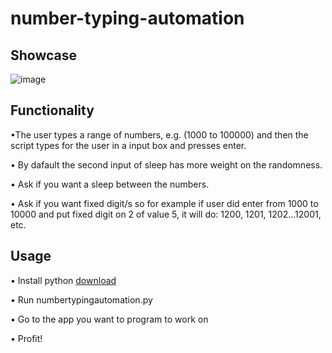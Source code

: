 # number-typing-automation

Showcase
--------------------------------------------------------------------------------------------

![image](https://github.com/user-attachments/assets/d6586aad-a58f-4f37-8bec-9ae6c0ce7686)



Functionality    
--------------------------------------------------------------------------------------------

•The user types a range of numbers, e.g. (1000 to 100000) and then the script types for the user in a input box and presses enter.

• By dafault the second input of sleep has more weight on the randomness.

• Ask if you want a sleep between the numbers.

• Ask if you want fixed digit/s so for example if user did enter from 1000 to 10000 and put fixed digit on 2 of value 5, it will do: 1200, 1201, 1202...12001, etc.



Usage
--------------------------------------------------------------------------------------------
• Install python [download](https://www.python.org/downloads/)

• Run numbertypingautomation.py

• Go to the app you want to program to work on

• Profit!
